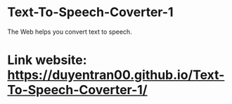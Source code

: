 # Text-To-Speech-Coverter-1
The Web helps you convert text to speech.

# Link website: https://duyentran00.github.io/Text-To-Speech-Coverter-1/
